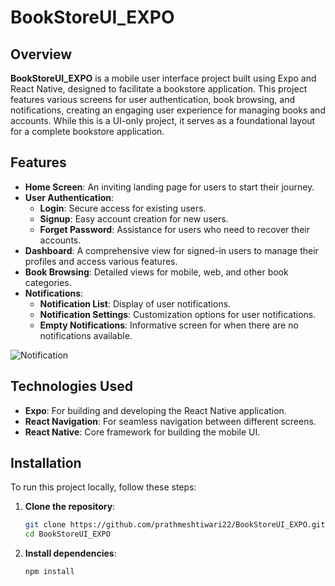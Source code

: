 # BookStoreUI_EXPO

## Overview

**BookStoreUI_EXPO** is a mobile user interface project built using Expo and React Native, designed to facilitate a bookstore application. This project features various screens for user authentication, book browsing, and notifications, creating an engaging user experience for managing books and accounts. While this is a UI-only project, it serves as a foundational layout for a complete bookstore application.

## Features

- **Home Screen**: An inviting landing page for users to start their journey.
- **User Authentication**:
  - **Login**: Secure access for existing users.
  - **Signup**: Easy account creation for new users.
  - **Forget Password**: Assistance for users who need to recover their accounts.
- **Dashboard**: A comprehensive view for signed-in users to manage their profiles and access various features.
- **Book Browsing**: Detailed views for mobile, web, and other book categories.
- **Notifications**:
  - **Notification List**: Display of user notifications.
  - **Notification Settings**: Customization options for user notifications.
  - **Empty Notifications**: Informative screen for when there are no notifications available.

![  Notification](assets/dashboard.png)

## Technologies Used

- **Expo**: For building and developing the React Native application.
- **React Navigation**: For seamless navigation between different screens.
- **React Native**: Core framework for building the mobile UI.

## Installation

To run this project locally, follow these steps:

1. **Clone the repository**:

   ```bash
   git clone https://github.com/prathmeshtiwari22/BookStoreUI_EXPO.git
   cd BookStoreUI_EXPO
2. **Install dependencies**:

   ```bash
   npm install

